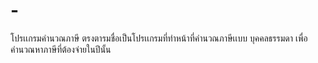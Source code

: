 # -
โปรเเกรมคำนวณภาษี ตรงตารมชื่อเป็นโปรเเกรมที่ทำหน้าที่คำนวณภาษีเเบบ บุคคลธรรมดา เพื่อคำนวณหาภาษีที่ต้องจ่ายในปีนั้น   
